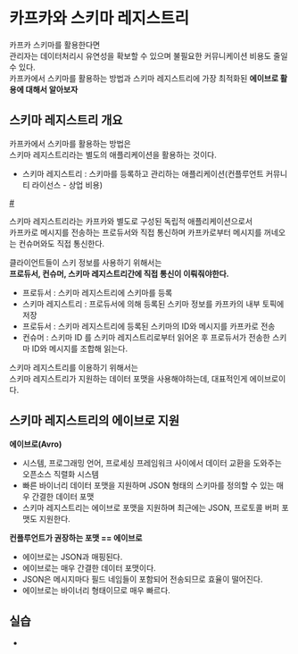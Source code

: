 # 카프카와 스키마 레지스트리
 
카프카 스키마를 활용한다면      
관리자는 데이터처리시 유연성을 확보할 수 있으며 불필요한 커뮤니케이션 비용도 줄일 수 있다.        
카프카에서 스키마를 활용하는 방법과 스키마 레지스트리에 가장 최적화된 **에이브로 활용에 대해서 알아보자**   

## 스키마 레지스트리 개요  

카프카에서 스키마를 활용하는 방법은   
스키마 레지스트리라는 별도의 애플리케이션을 활용하는 것이다.   

* 스키마 레지스트리 : 스키마를 등록하고 관리하는 애플리케이션(컨플루언트 커뮤니티 라이선스 - 상업 비용)  

[#](#) 

스키마 레지스트리라는 카프카와 별도로 구성된 독립적 애플리케이션으로서    
카프카로 메시지를 전송하는 프로듀서와 직접 통신하며 카프카로부터 메시지를 꺼네오는 컨슈머와도 직접 통신한다.   
  
클라이언트들이 스키 정보를 사용하기 위해서는       
**프로듀서, 컨슈머, 스키마 레지스트리간에 직접 통신이 이뤄줘야한다.**     
   
* 프로듀서 : 스키마 레지스트리에 스키마를 등록  
* 스키마 레지스트리 : 프로듀서에 의해 등록된 스키마 정보를 카프카의 내부 토픽에 저장
* 프로듀서 : 스키마 레지스트리에 등록된 스키마의 ID와 메시지를 카프카로 전송
* 컨슈머 : 스키마 ID 를 스키마 레지스트리로부터 읽어온 후 프로듀서가 전송한 스키마 ID와 메시지를 조합해 읽는다.  

스키마 레지스트리를 이용하기 위해서는    
스키마 레지스트리가 지원하는 데이터 포맷을 사용해야하는데, 대표적인게 에이브로이다.  

## 스키마 레지스트리의 에이브로 지원 

**에이브로(Avro)**   
* 시스템, 프로그래밍 언어, 프로세싱 프레임워크 사이에서 데이터 교환을 도와주는 오픈소스 직렬화 시스템   
* 빠른 바이너리 데이터 포맷을 지원하며 JSON 형태의 스키마를 정의할 수 있는 매우 간결한 데이터 포맷    
* 스키마 레지스트리는 에이브로 포맷을 지원하며 최근에는 JSON, 프로토콜 버퍼 포맷도 지원한다.   

**컨플루언트가 권장하는 포맷 == 에이브로**  
* 에이브로는 JSON과 매핑된다.   
* 에이브로는 매우 간결한 데이터 포맷이다.  
* JSON은 메시지마다 필드 네임들이 포함되어 전송되므로 효율이 떨어진다.   
* 에이브로는 바이너리 형태이므로 매우 빠르다.  

## 실습 

*






